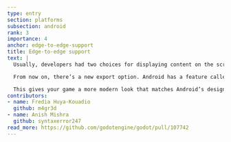 ```yaml
---
type: entry
section: platforms
subsection: android
rank: 3
importance: 4
anchor: edge-to-edge-support
title: Edge-to-edge support
text: |
  Usually, developers had two choices for displaying content on the screen: either their app leaves the top and bottom areas for the system status and navigation bars, or their app could go full-screen, claiming all the space without displaying these bars.

  From now on, there’s a new export option. Android has a feature called ["edge-to-edge"](https://developer.android.com/develop/ui/views/layout/edge-to-edge) display. It offers the developers the ability to draw on the entire screen, as if it was fullscreen, but with system bar overlays.

  This gives your game a more modern look that matches Android’s design style.
contributors:
- name: Fredia Huya-Kouadio
  github: m4gr3d
- name: Anish Mishra
  github: syntaxerror247
read_more: https://github.com/godotengine/godot/pull/107742
---
```

